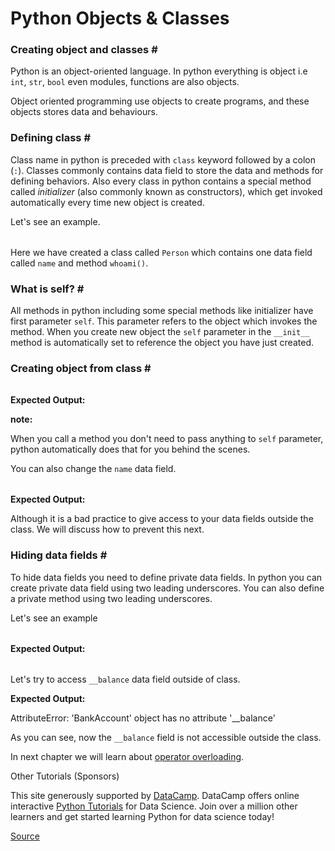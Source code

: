 # Python Objects & Classes

### Creating object and classes \#

Python is an object-oriented language. In python everything is object i.e `int`, `str`, `bool` even modules, functions are also objects.

Object oriented programming use objects to create programs, and these objects stores data and behaviours.

### Defining class \#

Class name in python is preceded with `class` keyword followed by a colon \(`:`\). Classes commonly contains data field to store the data and methods for defining behaviors. Also every class in python contains a special method called _initializer_ \(also commonly known as constructors\), which get invoked automatically every time new object is created.

Let's see an example.

|     |     |
| :-- | :-- |

Here we have created a class called `Person` which contains one data field called `name` and method `whoami()`.

### What is self? \#

All methods in python including some special methods like initializer have first parameter `self`. This parameter refers to the object which invokes the method. When you create new object the `self` parameter in the `__init__` method is automatically set to reference the object you have just created.

### Creating object from class \#

|     |     |
| :-- | :-- |

**Expected Output:**

**note:**

When you call a method you don't need to pass anything to `self` parameter, python automatically does that for you behind the scenes.

You can also change the `name` data field.

|     |     |
| :-- | :-- |

**Expected Output:**

Although it is a bad practice to give access to your data fields outside the class. We will discuss how to prevent this next.

### Hiding data fields \#

To hide data fields you need to define private data fields. In python you can create private data field using two leading underscores. You can also define a private method using two leading underscores.

Let's see an example

|     |     |
| :-- | :-- |

**Expected Output:**

|     |     |
| :-- | :-- |

Let's try to access `__balance` data field outside of class.

**Expected Output:**

AttributeError: 'BankAccount' object has no attribute '\_\_balance'

As you can see, now the `__balance` field is not accessible outside the class.

In next chapter we will learn about [operator overloading](chrome-extension://cjedbglnccaioiolemnfhjncicchinao/python-operator-overloading/).

Other Tutorials \(Sponsors\)

This site generously supported by [DataCamp](https://www.datacamp.com/?utm_source=thepythonguru&utm_campaign=thepythonguru_tutorials). DataCamp offers online interactive [Python Tutorials](https://www.datacamp.com/courses/?utm_source=thepythonguru&utm_campaign=thepythonguru_tutorials) for Data Science. Join over a million other learners and get started learning Python for data science today!

[Source](https://thepythonguru.com/python-object-and-classes/)
